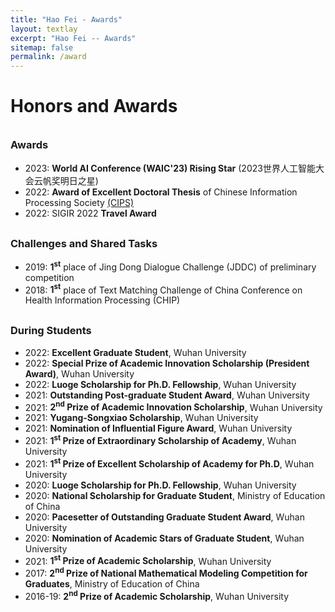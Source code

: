 ```yaml
---
title: "Hao Fei - Awards"
layout: textlay
excerpt: "Hao Fei -- Awards"
sitemap: false
permalink: /award
---
```


# Honors and Awards



<div style="margin-top: 35px"></div>



### Awards

- 2023: **World AI Conference (WAIC'23) Rising Star** (2023世界人工智能大会云帆奖明日之星)
- 2022: **Award of Excellent Doctoral Thesis** of Chinese Information Processing Society [(CIPS)](http://www.cipsc.org.cn/chcontent.php?&xuhao=20221122)
- 2022: SIGIR 2022 **Travel Award**




<div style="margin-top: 30px"></div>


### Challenges and Shared Tasks


- 2019: **1<sup>st</sup>** place of Jing Dong Dialogue Challenge (JDDC) of preliminary competition
- 2018: **1<sup>st</sup>** place of Text Matching Challenge of China Conference on Health Information Processing (CHIP) 






<div style="margin-top: 30px"></div>

### During Students


- 2022: **Excellent Graduate Student**, Wuhan University
- 2022: **Special Prize of Academic Innovation Scholarship (President Award)**, Wuhan University
- 2022: **Luoge Scholarship for Ph.D. Fellowship**, Wuhan University
- 2021: **Outstanding Post-graduate Student Award**, Wuhan University
- 2021: **2<sup>nd</sup> Prize of Academic Innovation Scholarship**, Wuhan University
- 2021: **Yugang-Songxiao Scholarship**, Wuhan University
- 2021: **Nomination of Influential Figure Award**, Wuhan University
- 2021: **1<sup>st</sup> Prize of Extraordinary Scholarship of Academy**, Wuhan University
- 2021: **1<sup>st</sup> Prize of Excellent Scholarship of Academy for Ph.D**, Wuhan University
- 2020: **Luoge Scholarship for Ph.D. Fellowship**, Wuhan University
- 2020: **National Scholarship for Graduate Student**, Ministry of Education of China
- 2020: **Pacesetter of Outstanding Graduate Student Award**, Wuhan University
- 2020: **Nomination of Academic Stars of Graduate Student**, Wuhan University
- 2021: **1<sup>st</sup> Prize of Academic Scholarship**, Wuhan University
- 2017: **2<sup>nd</sup> Prize of National Mathematical Modeling Competition for Graduates**, Ministry of Education of China
- 2016-19: **2<sup>nd</sup> Prize of Academic Scholarship**, Wuhan University








